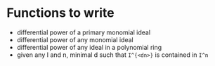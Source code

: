 # Functions to write

- differential power of a primary monomial ideal
- differential power of any monomial ideal
- differential power of any ideal in a polynomial ring
- given any I and n, minimal d such that `I^{<dn>}` is contained in `I^n`
